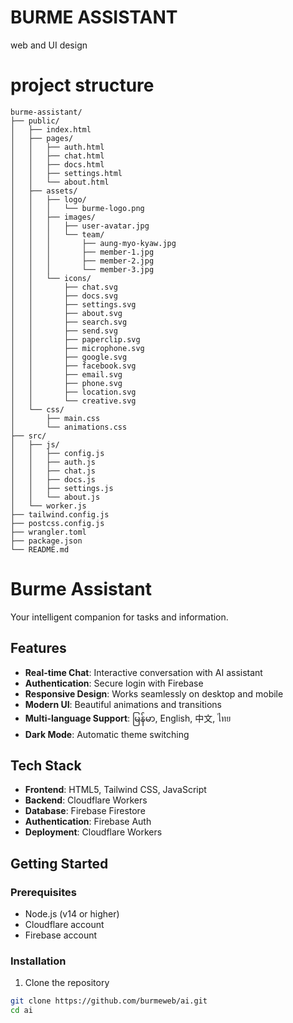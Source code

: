 # BURME ASSISTANT 
web and UI design 



# project structure 
```
burme-assistant/
├── public/
│   ├── index.html
│   ├── pages/
│   │   ├── auth.html
│   │   ├── chat.html
│   │   ├── docs.html
│   │   ├── settings.html
│   │   └── about.html
│   ├── assets/
│   │   ├── logo/
│   │   │   └── burme-logo.png
│   │   ├── images/
│   │   │   ├── user-avatar.jpg
│   │   │   └── team/
│   │   │       ├── aung-myo-kyaw.jpg
│   │   │       ├── member-1.jpg
│   │   │       ├── member-2.jpg
│   │   │       └── member-3.jpg
│   │   └── icons/
│   │       ├── chat.svg
│   │       ├── docs.svg
│   │       ├── settings.svg
│   │       ├── about.svg
│   │       ├── search.svg
│   │       ├── send.svg
│   │       ├── paperclip.svg
│   │       ├── microphone.svg
│   │       ├── google.svg
│   │       ├── facebook.svg
│   │       ├── email.svg
│   │       ├── phone.svg
│   │       ├── location.svg
│   │       └── creative.svg
│   └── css/
│       ├── main.css
│       └── animations.css
├── src/
│   ├── js/
│   │   ├── config.js
│   │   ├── auth.js
│   │   ├── chat.js
│   │   ├── docs.js
│   │   ├── settings.js
│   │   └── about.js
│   └── worker.js
├── tailwind.config.js
├── postcss.config.js
├── wrangler.toml
├── package.json
└── README.md
```
# Burme Assistant

Your intelligent companion for tasks and information.

## Features

- **Real-time Chat**: Interactive conversation with AI assistant
- **Authentication**: Secure login with Firebase
- **Responsive Design**: Works seamlessly on desktop and mobile
- **Modern UI**: Beautiful animations and transitions
- **Multi-language Support**: မြန်မာ, English, 中文, ไทย
- **Dark Mode**: Automatic theme switching

## Tech Stack

- **Frontend**: HTML5, Tailwind CSS, JavaScript
- **Backend**: Cloudflare Workers
- **Database**: Firebase Firestore
- **Authentication**: Firebase Auth
- **Deployment**: Cloudflare Workers

## Getting Started

### Prerequisites

- Node.js (v14 or higher)
- Cloudflare account
- Firebase account

### Installation

1. Clone the repository
```bash
git clone https://github.com/burmeweb/ai.git
cd ai
